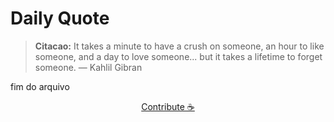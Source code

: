 # Daily Quote

> **Citacao:** It takes a minute to have a crush on someone, an hour to like someone, and a day to love someone... but it takes a lifetime to forget someone. — Kahlil Gibran

fim do arquivo

<watermark-footer>
<p align="center">
  <a href="https://github.com/ruisuan/ruisuan/blob/main/contribute.md">Contribute ☕</a>
</p>
</watermark-footer>

